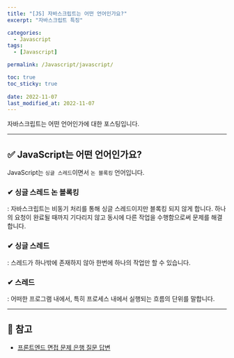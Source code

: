 ```yaml
---
title: "[JS] 자바스크립트는 어떤 언어인가요?"
excerpt: "자바스크립트 특징"

categories:
  - Javascript
tags:
  - [Javascript]

permalink: /Javascript/javascript/

toc: true
toc_sticky: true
 
date: 2022-11-07
last_modified_at: 2022-11-07
---
```

자바스크립트는 어떤 언어인가에 대한 포스팅입니다.

***

## ✅ JavaScript는 어떤 언어인가요?
JavaScript는 `싱글 스레드`이면서 `논 블록킹` 언어입니다.
### ✔ 싱글 스레드 논 블록킹
: 자바스크립트는 비동기 처리를 통해 싱글 스레드이지만 블록킹 되지 않게 합니다. 하나의 요청이 완료될 때까지 기다리지 않고 동시에 다른 작업을 수행함으로써 문제를 해결합니다.
### ✔ 싱글 스레드
: 스레드가 하나밖에 존재하지 않아 한번에 하나의 작업만 할 수 있습니다.
### ✔ 스레드
: 어떠한 프로그램 내에서, 특히 프로세스 내에서 실행되는 흐름의 단위를 말합니다.

***
## 🔗 참고
- [프론트엔드 면접 문제 은행 질문 답변
](https://velog.io/@wkahd01/%ED%94%84%EB%A1%A0%ED%8A%B8%EC%97%94%EB%93%9C-%EB%A9%B4%EC%A0%91-%EB%AC%B8%EC%A0%9C-%EC%9D%80%ED%96%89-HTML-%EC%A7%88%EB%AC%B8-%EB%8B%B5%EB%B3%80#javascript%EB%8A%94-%EB%AC%B4%EC%8A%A8-%EC%96%B8%EC%96%B4%EC%9D%B8%EA%B0%80)